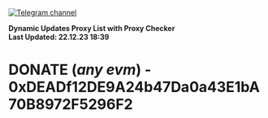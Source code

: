 [![Telegram channel](https://img.shields.io/endpoint?url=https://runkit.io/damiankrawczyk/telegram-badge/branches/master?url=https://t.me/n4z4v0d)](https://t.me/n4z4v0d) 

**Dynamic Updates Proxy List with Proxy Checker**  
**Last Updated: 22.12.23 18:39**

# DONATE (_any evm_) - 0xDEADf12DE9A24b47Da0a43E1bA70B8972F5296F2
